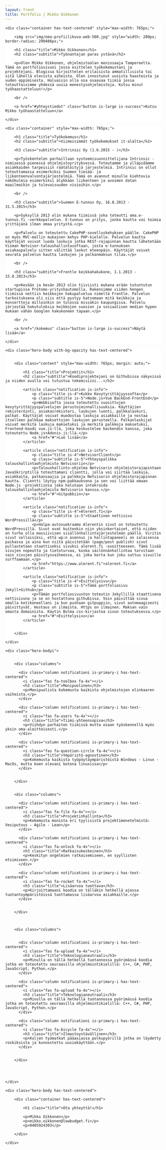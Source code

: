 ```yaml
---
layout: front
title: Portfolio | Mikko Oikkonen
---
```




<section class="hero is-primary is-fullheight-with-navbar" style="background: #ffffff url('img/coffee-background.jpg') no-repeat scroll center 40%; background-size: cover;">

  
  <div class="hero-body with-bg-opacity">

	<div class="container has-text-centered" style="max-width: 765px;">
      	
      	<img src="img/oma-profiilikuva-web-500.jpg" style="width: 280px; border-radius: 290486px;">
		
      	<h1 class="title">Mikko Oikkonen</h1>
      	<h2 class="subtitle">Työnantajan paras ystävä</h2>
    
      	<p>Olen Mikko Oikkonen, ohjelmistoalan moniosaaja Tampereelta. Tämä on portfoliosivuni jossa esittelen työkokemustani ja projektejani. Blogissa kirjoittelen erilaisista ammatillisista tai sitä lähellä olevista aiheista. Olen innostunut uusista haasteista ja uuden oppimisesta. Haluaisin olla osa osaavaa tiimiä jossa toteuttaisimme yhdessä uusia menestysohjelmistoja. Kutsu minut työhaastatteluun!</p>

      	<br />

      	<a href="#yhteystiedot" class="button is-large is-success">Kutsu Mikko työhaastatteluun</a>

    </div>
  
  </div>




</section>








<section class="hero is-fullheight" style="background: #ffffff;">

  
  <div class="hero-body">

	<div class="container" style="max-width: 765px;">
      
      	<h1 class="title">Työkokemus</h1>
      	<h2 class="subtitle">Viimeisimmät työkokemukset it-alalta</h2>
    
		<h3 class="subtitle">Intrinsic Oy (1.6.2015 - )</h3>

		<p>Työskentelen parhaillaan systeemisuunnittelijana Intrinsic -nimisessä pienessä ohjelmistoyrityksessä. Toteutamme ja ylläpidämme asiakkaiden tarpeisiin räätälöityjä järjestelmiä. Intrinsic on ollut toteuttamassa esimerkiksi Suomen tiesää- ja liikenteenvalvontajärjestelmiä. Tämä on avannut minulle kiehtovia näkökulmia esimerkiksi älykkään liikenteen ja avoimen datan maailmoihin ja tulevaisuuden visioihin.</p>

		<br />

		<h3 class="subtitle">Suomen E-tunnus Oy, 16.8.2013 - 31.5.2015</h3>

		<p>Syksyllä 2013 olin mukana tiimissä joka toteutti oma.e-tunnus.fi -verkkopalvelun. E-tunnus on yritys, jonka kautta voi toimia yrittäjänä ilman omaa yritystä.</p>

		<p>Palvelu on toteutettu CakePHP-sovelluskehyksen päälle. CakePHP on myös MVC-mallin mukainen kehys PHP-kielelle. Palvelun kautta käyttäjät voivat luoda laskuja jotka REST-rajapinnan kautta lähetetään Visman Netvisor-taloushallintasoftaan, josta e-tunnuksen asiakaspalvelu sitten välittää laskut eteenpäin. Käyttäjät voivat seurata palvelun kautta laskujen ja palkanmaksun tilaa.</p>

		<br />

		<h3 class="subtitle">Frontle keikkahakukone, 1.1.2013 - 15.8.2013</h3>

		<p>Kevään ja kesän 2013 olin tiiviisti mukana erään tutuntutun startupissa Protomo-yrityshautomolla. Rakensimme viiden hengen tiimissä nettiin keikkojen hakupalvelua nimeltä Frontle. Palvelun tarkoituksena oli siis että pystyy katsomaan mitä keikkoja ja konsertteja milloinkin on tulossa missäkin kaupungissa. Palvelu järjestää hakutuloksia keikkojen suosion ja sosiaalisen median hypen mukaan vähän Googlen hakukoneen tapaan.</p>

		<br />

      	<a href="/kokemus" class="button is-large is-success">Näytä lisää</a>

    </div>
  
  </div>

</section>


  



<section class="hero is-primary is-fullheight" style="background: #ffffff url('img/code-background.jpg') no-repeat scroll center 40%; background-size: cover;">

  
	<div class="hero-body with-bg-opacity has-text-centered">


		<div class="content" style="max-width: 765px; margin: auto;">

	      	<h1 class="title">Projektit</h1>
    	  	<h2 class="subtitle">Koodiprojektejani on Githubissa näkyvissä ja niiden avulla voi tutustua tekemisiini...</h2>

			<article class="notification is-info">
				<p class="title is-4">Kukko Kevytyrittäjyyssofta</p>
				<p class="subtitle is-5">Node.js+Vue BackEnd-FrontEnd</p>
				<p>Webbisofta jossa toteutettu suosittujen kevytyrittäjyyspalvelujen perustoiminnallisuuksia. Käyttäjien rekisteröinti, asiakasrekisteri, laskujen luonti, palkkalaskuri, palkat. Käyttäjät voivat muodostaa laskuja asiakkaille ja nostaa itselleen palkkaa maksettujen laskujen perusteella. Palkanlaskijat voivat merkitä laskuja maksetuksi ja merkitä palkkoja maksetuksi. Frontend-koodi vue.js:llä, joka keskustelee backendin kanssa, joka toteutettu Node.js+Adonis.js:llä.</p>
				<a href="#">Lue lisää</a>
			</article>

			<article class="notification is-info">
				<p class="title is-4">NetvisorClient</p>
				<p class="subtitle is-5">Yhteyspalikka taloushallintaohjelmisto Netvisoriin</p>
				<p>Taloushallinto-ohjelma Netvisorin ohjelmistorajapintaan JavaSkrirptillä toteuttamani clientti, jolla voi siirtää laskuja, asiakkaita, palkansaajia ja palkkoja Netvisorin ohjelmistorajapinnan kautta. Clientti löytyy npm-pakkauksena ja sen voi liittää omaan Node.js -projektiinsa joka halutaan intekroida taloushallintaohjelmisto Netvisorin kanssa.</p>
				<a href="#">Gitpubbiin</a>
			</article>

			<article class="notification is-info">
				<p class="title is-4">Alerent.fi</p>
				<p class="subtitle is-5">Staattinen nettisivu WordPressillä</p>
				<p>Halpa-autovuokraamo Alerentin sivut on toteutettu WordPressillä. Sivut ovat kuitenkin niin yksinkertaiset, että niiden on turha olla massiivisen sisällönhallintajärjestelmän päällä. Viritin sivut sellaisiksi, että wp:n asennus ja hallintapaneeli on salaisessa paikassa ja aina kun niitä päivitetään (page/post publish) sivut pullautetaan staattiseksi sivuksi alerent.fi -osoitteeseen. Tämä lisää sivujen nopeutta ja tietoturvaa, koska säilönnänhallintaa tarvitaan vain sivujen päivitysvaiheessa, ei joka kerta kun joku sattuu sivuille surffaamaan.</p>
				<a href="https://www.alerent.fi">alerent.fi</a>
			</article>

			<article class="notification is-info">
				<p class="title is-4">Esittelysivu</p>
				<p class="subtitle is-5">Tämä portfoliosivu Jekyll+Github</p>
				<p>Tämän portfoliosivuston toteutin Jekyllillä staattisena nettisivuna ja se on hostattuna githubissa. Voin päivittää sivua omalla kotikoneellani ja kun pushaan gitpuppiin, sivut automaagisesti päivittyvät. Hostaus on ilmaista. Https on ilmainen. Maksan vain omasta domainista. Käytin Bulma css-kirjastoa sivun toteutuksessa.</p>
				<a href="#">Esittelysivu</a>
			</article>


   	 	</div>

	</div>

</section>





<section class="section heroi is-fullheighti">


	<div class="hero-bodyi">


		<div class="columns">

		  <div class="column notificationi is-primary-i has-text-centered">
		    <i class="fas fa-toolbox fa-4x"></i>
		    <h3 class="title">Monipuolinen</h3>
		    <p>Monipuolista kokemusta kaikista ohjelmistojen elinkaaren vaiheista.</p>
		  </div>

		  <div class="column notificationi is-primary-i has-text-centered">
		    <i class="fas fa-users fa-4x"></i>
		    <h3 class="title">Tiimi-yhteensopiva</h3>
		    <p>Viihdyn parhaiten tiimissä mutta osaan työskennellä myös yksin oma-aloitteisesti.</p>
		  </div>

		  <div class="column notificationi is-primary-i has-text-centered">
		    <i class="fas fa-question-circle fa-4x"></i>
		    <h3 class="title">Ympäristö-agnostinen</h3>
		    <p>Kokemusta kaikista työpöytäympäristöistä Windows - Linux - MacOs, mutta koen olevani kotona linuxissa</p>
		  </div>


		</div>


		<div class="columns">

		  <div class="column notificationi is-primary-i has-text-centered">
		    <i class="fas fa-file fa-4x"></i>
		    <h3 class="title">Projektinhallinta</h3>
		    <p>Kokemusta monista eri tyylisistä projektimenetelmistä: Vesiputous - Agile - Lean</p>
		  </div>

		  <div class="column notificationi is-primary-i has-text-centered">
		    <i class="fas fa-unlock fa-4x"></i>
		    <h3 class="title">Ratkaisukeskeinen</h3>
		    <p>Keskityn ongelmien ratkaisemiseen, en syyllisten etsimiseen.</p>
		  </div>

		  <div class="column notificationi is-primary-i has-text-centered">
		    <i class="fas fa-rocket fa-4x"></i>
		    <h3 class="title">Lisäarvoa tuottava</h3>
		    <p>Kirjoittamaani koodia on tälläkin hetkellä ajossa tuotantoympäristöissä tuottamassa lisäarvoa asiakkaille.</p>
		  </div>


		</div>



		<div class="columns">


		  <div class="column notificationi is-primary-i has-text-centered">
		    <i class="fas fa-upload fa-4x"></i>
		    <h3 class="title">Teknologianeutraali</h3>
		    <p>Minulla on tällä hetkellä tuotannossa pyörimässä koodia jotka on toteutettu seuraavilla ohjelmointikielillä: C++, C#, PHP, JavaScript, Python.</p>
		  </div>

		  <div class="column notificationi is-primary-i has-text-centered">
		    <i class="fas fa-upload fa-4x"></i>
		    <h3 class="title">Teknologianeutraali</h3>
		    <p>Minulla on tällä hetkellä tuotannossa pyörimässä koodia jotka on toteutettu seuraavilla ohjelmointikielillä: C++, C#, PHP, JavaScript, Python.</p>
		  </div>

		  <div class="column notificationi is-primary-i has-text-centered">
		  	<i class="fas fa-bicycle fa-4x"></i>
		    <h3 class="title">Ilmastoystävällinen</h3>
		    <p>Kuljen työmatkat pääasiassa polkupyörillä jotka on löydetty roskiksista ja kunnostettu uusiokäyttöön.</p>
		  </div>


		</div>




	</div>


</section>





<section class="section hero is-fullheight is-primary" id="yhteystiedot">


	<div class="hero-body has-text-centered">

		<div class="container has-text-centered">

			<h1 class="title">Ota yhteyttä!</h1>

			<p>Mikko Oikkonen</p>
			<p>mikko.oikkonen@lowbudget.fi</p>
			<p>0405924303</p>

		</div>

	</div>

</section>






